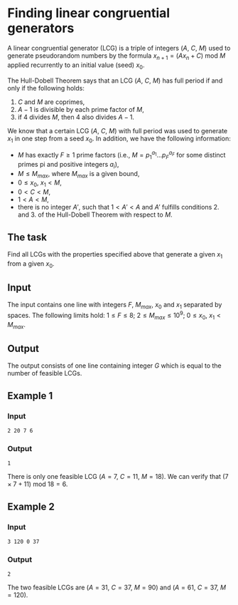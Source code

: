 # Finding linear congruential generators

A linear congruential generator (LCG) is a triple of integers ($A$, $C$, $M$) used to generate pseudorandom numbers by the formula $x_{n+1} = (Ax_n + C)$ mod $M$ applied recurrently to an initial value (seed) $x_0$.

The Hull-Dobell Theorem says that an LCG ($A$, $C$, $M$) has full period if and only if the following holds:

1. $C$ and $M$ are coprimes,
2. $A − 1$ is divisible by each prime factor of $M$,
3. if $4$ divides $M$, then $4$ also divides $A − 1$.

We know that a certain LCG ($A$, $C$, $M$) with full period was used to generate $x_1$ in one step from a seed $x_0$. In addition, we have the following information:

- $M$ has exactly $F ≥ 1$ prime factors (i.e., $M = p_1^{a_1}... p_F^{a_F}$ for some distinct primes pi and positive integers $a_i$),
- $M ≤ M_{max}$, where $M_{max}$ is a given bound,
- $0 ≤ x_0$, $x_1 < M$,
- $0 < C < M$,
- $1 < A < M$,
- there is no integer $A'$, such that $1 < A' < A$ and $A'$ fulfills conditions $2.$ and $3.$ of the Hull-Dobell Theorem with respect to $M$.

## The task

Find all LCGs with the properties specified above that generate a given $x_1$ from a given $x_0$.

## Input

The input contains one line with integers $F$, $M_{max}$, $x_0$ and $x_1$ separated by spaces. The following limits hold:
$1 ≤ F ≤ 8$; $2 ≤ M_{max} ≤ 10^9$; $0 ≤ x_0$, $x_1 < M_{max}$.

## Output

The output consists of one line containing integer $G$ which is equal to the number of feasible LCGs.

## Example 1
### Input
```
2 20 7 6
```
### Output
```
1
```
There is only one feasible LCG ($A = 7$, $C = 11$, $M = 18$). We can verify that ($7 × 7 + 11$) mod $18 = 6$.
## Example 2
### Input
```
3 120 0 37
```
### Output
```
2
```
The two feasible LCGs are ($A = 31$, $C = 37$, $M = 90$) and ($A = 61$, $C = 37$, $M = 120$).